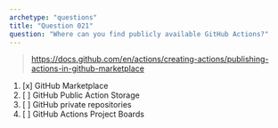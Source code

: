 ```yaml
---
archetype: "questions"
title: "Question 021"
question: "Where can you find publicly available GitHub Actions?"
---
```



> https://docs.github.com/en/actions/creating-actions/publishing-actions-in-github-marketplace
1. [x] GitHub Marketplace
1. [ ] GitHub Public Action Storage
1. [ ] GitHub private repositories
1. [ ] GitHub Actions Project Boards
